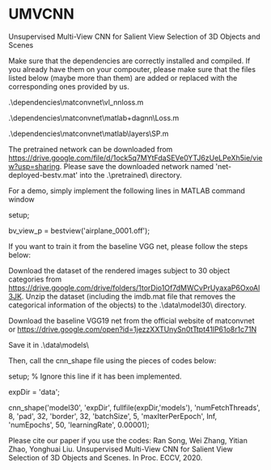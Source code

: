 # UMVCNN
Unsupervised Multi-View CNN for Salient View Selection of 3D Objects and Scenes

Make sure that the dependencies are correctly installed and compiled. If you already have them on your compouter, please make sure that the files listed below (maybe more than them) are added or replaced with the corresponding ones provided by us.

.\dependencies\matconvnet\vl_nnloss.m

.\dependencies\matconvnet\matlab\+dagnn\Loss.m

.\dependencies\matconvnet\matlab\layers\SP.m


The pretrained network can be downloaded from https://drive.google.com/file/d/1ock5q7MYtFdaSEVe0YTJ6zUeLPeXh5ie/view?usp=sharing. Please save the downloaded network named 'net-deployed-bestv.mat' into the .\pretrained\ directory.

For a demo, simply implement the following lines in MATLAB command window

setup;

bv_view_p = bestview('airplane_0001.off');

If you want to train it from the baseline VGG net, please follow the steps below:

Download the dataset of the rendered images subject to 30 object categories from https://drive.google.com/drive/folders/1torDio1Of7dMWCvPrUyaxaP6OxoAl3JK. Unzip the dataset (including the imdb.mat file that removes the categorical information of the objects) to the .\data\model30\ directory.

Download the baseline VGG19 net from the official website of matconvnet or
https://drive.google.com/open?id=1jezzXXTUnySn0tTtpt41lP61o8r1c71N

Save it in .\data\models\

Then, call the cnn_shape file using the pieces of codes below:

setup; % Ignore this line if it has been implemented.

expDir = 'data';

cnn_shape('model30', 'expDir', fullfile(expDir,'models'), 'numFetchThreads', 8, 'pad', 32, 'border', 32, 'batchSize', 5, 'maxIterPerEpoch', Inf, 'numEpochs', 50, 'learningRate', 0.00001);

Please cite our paper if you use the codes:
Ran Song, Wei Zhang, Yitian Zhao, Yonghuai Liu. Unsupervised Multi-View CNN for Salient View Selection of 3D Objects and Scenes. In Proc. ECCV, 2020.


